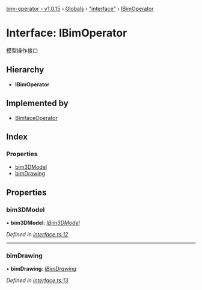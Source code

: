 [bim-operator - v1.0.15](../README.md) › [Globals](../globals.md) › ["interface"](../modules/_interface_.md) › [IBimOperator](_interface_.ibimoperator.md)

# Interface: IBimOperator

模型操作接口

## Hierarchy

* **IBimOperator**

## Implemented by

* [BimfaceOperator](../classes/_providers_bimface_operator_.bimfaceoperator.md)

## Index

### Properties

* [bim3DModel](_interface_.ibimoperator.md#bim3dmodel)
* [bimDrawing](_interface_.ibimoperator.md#bimdrawing)

## Properties

###  bim3DModel

• **bim3DModel**: *[IBim3DModel](_interface_.ibim3dmodel.md)*

*Defined in [interface.ts:12](https://github.com/youkaisteve/bim-operator/blob/158031c/src/interface.ts#L12)*

___

###  bimDrawing

• **bimDrawing**: *[IBimDrawing](_interface_.ibimdrawing.md)*

*Defined in [interface.ts:13](https://github.com/youkaisteve/bim-operator/blob/158031c/src/interface.ts#L13)*
